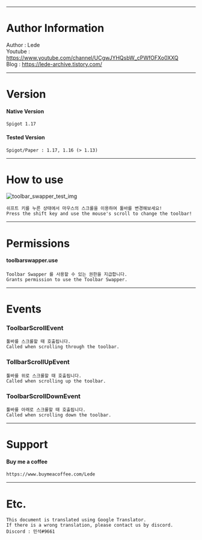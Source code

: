 ***

# Author Information

Author : Lede  
Youtube : https://www.youtube.com/channel/UCgwJYHQsbW_cPWfOFXo0XXQ  
Blog : https://lede-archive.tistory.com/  

***

# Version
#### Native Version
```
Spigot 1.17
```

#### Tested Version
```
Spigot/Paper : 1.17, 1.16 (> 1.13)
```

***
# How to use
![toolbar_swapper_test_img](https://user-images.githubusercontent.com/68679956/122153956-ef4eb700-ce9e-11eb-90a9-cc5fc8ad6da8.gif)
```
쉬프트 키를 누른 상태에서 마우스의 스크롤을 이용하여 툴바를 변경해보세요!
Press the shift key and use the mouse's scroll to change the toolbar!
```

***

# Permissions
#### toolbarswapper.use
```
Toolbar Swapper 를 사용할 수 있는 권한을 지급합니다.
Grants permission to use the Toolbar Swapper.
```

***

# Events

### ToolbarScrollEvent
```
툴바를 스크롤할 때 호출됩니다.
Called when scrolling through the toolbar.
```


### TollbarScrollUpEvent
```
툴바를 위로 스크롤할 때 호출됩니다.
Called when scrolling up the toolbar.
```


### ToolbarScrollDownEvent
```
툴바를 아래로 스크롤할 때 호출됩니다.
Called when scrolling down the toolbar.
```

***

# Support

#### Buy me a coffee
```
https://www.buymeacoffee.com/Lede
```

***

# Etc.
```
This document is translated using Google Translator.
If there is a wrong translation, please contact us by discord.
Discord : 민석#9661
```
